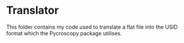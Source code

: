 # Translator

This folder contains my code used to translate a flat file into the USID format which the Pycroscopy package utilises.
